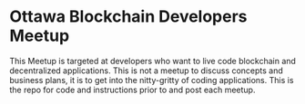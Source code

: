 # Ottawa Blockchain Developers Meetup
This Meetup is targeted at developers who want to live code blockchain and decentralized applications. This is not a meetup to discuss concepts and business plans, it is to get into the nitty-gritty of coding applications. This is the repo for code and instructions prior to and post each meetup. 
